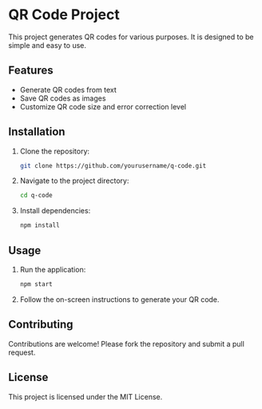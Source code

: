 
# QR Code Project

This project generates QR codes for various purposes. It is designed to be simple and easy to use.

## Features

- Generate QR codes from text
- Save QR codes as images
- Customize QR code size and error correction level

## Installation

1. Clone the repository:
    ```sh
    git clone https://github.com/yourusername/q-code.git
    ```
2. Navigate to the project directory:
    ```sh
    cd q-code
    ```
3. Install dependencies:
    ```sh
    npm install
    ```

## Usage

1. Run the application:
    ```sh
    npm start
    ```
2. Follow the on-screen instructions to generate your QR code.

## Contributing

Contributions are welcome! Please fork the repository and submit a pull request.

## License

This project is licensed under the MIT License.
